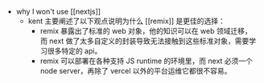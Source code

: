 - why I won't use [[nextjs]]
	- kent 主要阐述了以下观点说明为什么 [[remix]] 是更佳的选择：
		- remix 暴露出了标准的 web 对象，他的知识可以在 web 领域迁移，而 next 做了太多自定义的封装导致无法接触到这些标准对象，需要学习很多特定的 api。
		- remix 可以部署在各种支持 JS runtime 的环境里，而 next 必须一个 node server，再除了 vercel 以外的平台运维它都很不容易。